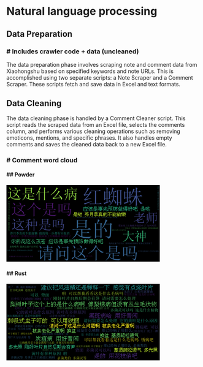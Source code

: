 # Natural language processing 

## Data Preparation

  ### # Includes crawler code + data (uncleaned)
  
The data preparation phase involves scraping note and comment data from Xiaohongshu based on specified keywords and note URLs. This is accomplished using two separate scripts: a Note Scraper and a Comment Scraper. These scripts fetch and save data in Excel and text formats.

## Data Cleaning

  The data cleaning phase is handled by a Comment Cleaner script. This script reads the scraped data from an Excel file, selects the comments column, and performs various cleaning operations such as removing emoticons, mentions, and specific phrases. It also handles empty comments and saves the cleaned data back to a new Excel file.
  
  ### # Comment word cloud 
  
  #### ## Powder 
  ![](https://github.com/Zhu-Pengming/Flora-Talks/blob/main/Comment%20word%20cloud/wordcloud_powder.png)
  
  #### ## Rust
  ![](https://github.com/Zhu-Pengming/Flora-Talks/blob/main/Comment%20word%20cloud/wordcloud_rust.png)









